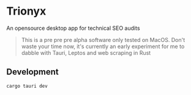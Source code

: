 # Trionyx

An opensource desktop app for technical SEO audits 

> This is a pre pre pre alpha software only tested on MacOS. Don't waste your time now, it's currently an early experiment for me to dabble with Tauri, Leptos and web scraping in Rust

## Development

```
cargo tauri dev
```